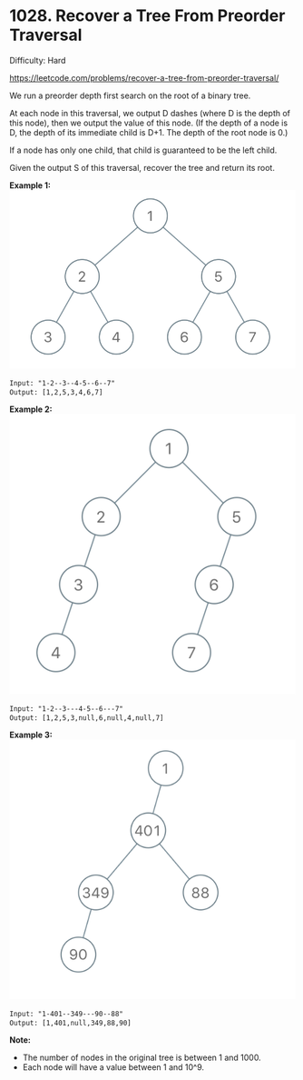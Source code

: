 # 1028. Recover a Tree From Preorder Traversal

Difficulty: Hard

https://leetcode.com/problems/recover-a-tree-from-preorder-traversal/

We run a preorder depth first search on the root of a binary tree.

At each node in this traversal, we output D dashes (where D is the depth of this node), then we output the value of this node.  (If the depth of a node is D, the depth of its immediate child is D+1.  The depth of the root node is 0.)

If a node has only one child, that child is guaranteed to be the left child.

Given the output S of this traversal, recover the tree and return its root.

**Example 1:**  
![ex1](tree1.png)
```
Input: "1-2--3--4-5--6--7"
Output: [1,2,5,3,4,6,7]
```

**Example 2:**  
![ex2](tree2.png)
```
Input: "1-2--3---4-5--6---7"
Output: [1,2,5,3,null,6,null,4,null,7]
```

**Example 3:**  
![ex3](tree3.png)
```
Input: "1-401--349---90--88"
Output: [1,401,null,349,88,90]
```

**Note:**

* The number of nodes in the original tree is between 1 and 1000.
* Each node will have a value between 1 and 10^9.
